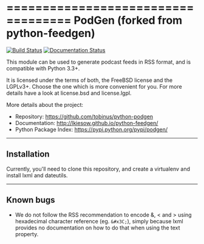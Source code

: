 ===================================
PodGen (forked from python-feedgen)
===================================

[![Build Status](https://travis-ci.org/tobinus/python-podgen.svg?branch=master)](https://travis-ci.org/tobinus/python-podgen) [![Documentation Status](https://readthedocs.org/projects/podgen/badge/?version=latest)](http://podgen.readthedocs.io/en/latest/?badge=latest)

This module can be used to generate podcast feeds in RSS format, and is
compatible with Python 3.3+.

It is licensed under the terms of both, the FreeBSD license and the LGPLv3+.
Choose the one which is more convenient for you. For more details have a look
at license.bsd and license.lgpl.

More details about the project:

- Repository:            https://github.com/tobinus/python-podgen
- Documentation:         http://lkiesow.github.io/python-feedgen/
- Python Package Index:  https://pypi.python.org/pypi/podgen/


------------
Installation
------------

Currently, you'll need to clone this repository, and create a virtualenv and
install lxml and dateutils.


----------
Known bugs
----------

* We do not follow the RSS recommendation to encode &amp;, &lt; and &gt; using
  hexadecimal character reference (eg. `&#x3C;`), simply because lxml provides
  no documentation on how to do that when using the text property.
